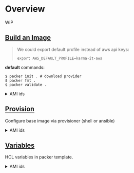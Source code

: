 # Overview
WIP
## [Build an Image](https://learn.hashicorp.com/tutorials/packer/aws-get-started-build-image?in=packer/aws-get-started)
> We could export default profile instead of aws api keys:
> 
> ```shell
> export AWS_DEFAULT_PROFILE=karma-it-aws
> ```

**default** commands:
```shell
$ packer init . # download provider
$ packer fmt .
$ packer validate .
```

<details>
<summary>AMI ids</summary>

```shell
❯ aws ec2 describe-images \
    --filters "Name=tag:Name,Values='Packer Builder'" \
    --query 'Images[*].[ImageId]' \
    --output json \
  | jq -r '.[][]'
ami-02e51fc4092022bf4
ami-096b13b8c8ff5db12
```
</details>

## [Provision](https://learn.hashicorp.com/tutorials/packer/aws-get-started-provision?in=packer/aws-get-started)

Configure base image via provisioner (shell or ansible)

<details>
<summary>AMI ids</summary>

```shell
❯ aws ec2 describe-images \
    --filters "Name=tag:Name,Values='Packer Builder'" \
    --query 'Images[*].[ImageId]' \
    --output json | jq -r '.[][]'
ami-01b0623ebfe43be21
ami-02e51fc4092022bf4
ami-096b13b8c8ff5db12
```
</details>

## [Variables](https://learn.hashicorp.com/tutorials/packer/aws-get-started-variables?in=packer/aws-get-started)

HCL variables in packer template.

<details>
<summary>AMI ids</summary>

```shell
❯ aws ec2 describe-images \      
    --filters "Name=tag:Name,Values='Packer Builder'" \
    --query 'Images[*].[ImageId]' \
    --output json | jq -r '.[][]'
ami-01b0623ebfe43be21
ami-02e51fc4092022bf4
ami-04b58f24e894180a4
ami-096b13b8c8ff5db12
```
</details>
